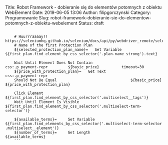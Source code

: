 Title: Robot Framework - dobieranie się do elementów potomnych z obiektu WebElement
Date: 2019-06-05 13:06
Author: filipgorczynski
Category: Programowanie
Slug: robot-framework-dobieranie-sie-do-elementow-potomnych-z-obiektu-webelement
Status: draft

```

    # Huurrraaaay!! https://seleniumhq.github.io/selenium/docs/api/py/webdriver_remote/selenium.webdriver.remote.webelement.html
    # Name of the first Protection Plan
    ${selected_protection_plan_name}=   Set Variable    ${first_plan.find_element_by_css_selector('.plan-name strong').text}

    Wait Until Element Does Not Contain                 css:.p_payment-repr         ${basic_price}          timeout=30
    ${price_with_protection_plan}=   Get Text                        css:.p_payment-repr
    Should Not Be Equal                                 ${basic_price}              ${price_with_protection_plan}

    Click Element                                       ${first_plan.find_element_by_css_selector('.multiselect__tags')}
    Wait Until Element Is Visible                       ${first_plan.find_element_by_css_selector('.multiselect-term-selector')}

    ${available_terms}=     Set Variable                ${first_plan.find_elements_by_css_selector('.multiselect-term-selector .multiselect__element')}
    ${number_of_terms}=     Get Length                  ${available_terms}
    ```
